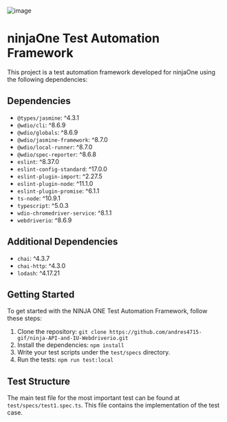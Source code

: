 ![image](https://github.com/andres4715-gif/ninja-API-and-IU-Webdriverio/assets/69942140/91902cbc-0e62-4b0c-9a4e-66f9dec2b6fb)

# **ninjaOne** Test Automation Framework

This project is a test automation framework developed for ninjaOne using the following dependencies:

## Dependencies

-   `@types/jasmine`: ^4.3.1
-   `@wdio/cli`: ^8.6.9
-   `@wdio/globals`: ^8.6.9
-   `@wdio/jasmine-framework`: ^8.7.0
-   `@wdio/local-runner`: ^8.7.0
-   `@wdio/spec-reporter`: ^8.6.8
-   `eslint`: ^8.37.0
-   `eslint-config-standard`: ^17.0.0
-   `eslint-plugin-import`: ^2.27.5
-   `eslint-plugin-node`: ^11.1.0
-   `eslint-plugin-promise`: ^6.1.1
-   `ts-node`: ^10.9.1
-   `typescript`: ^5.0.3
-   `wdio-chromedriver-service`: ^8.1.1
-   `webdriverio`: ^8.6.9

## Additional Dependencies

-   `chai`: ^4.3.7
-   `chai-http`: ^4.3.0
-   `lodash`: ^4.17.21

## Getting Started

To get started with the NINJA ONE Test Automation Framework, follow these steps:

1. Clone the repository: `git clone https://github.com/andres4715-gif/ninja-API-and-IU-Webdriverio.git`
2. Install the dependencies: `npm install`
3. Write your test scripts under the `test/specs` directory.
4. Run the tests: `npm run test:local`

## Test Structure

The main test file for the most important test can be found at `test/specs/test1.spec.ts`. This file contains the implementation of the test case.
